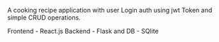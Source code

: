 A cooking recipe application with user Login auth using jwt Token and simple CRUD operations.

Frontend - React.js
Backend - Flask and 
DB - SQlite
